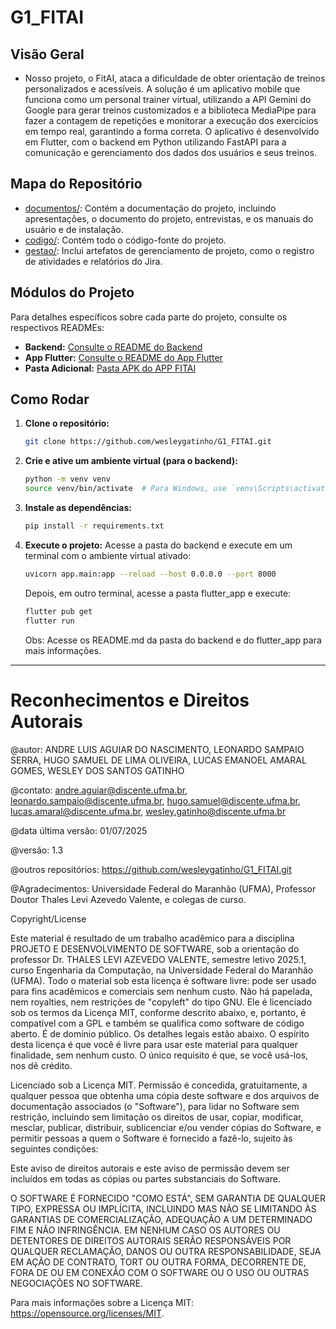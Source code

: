 # G1_FITAI

## Visão Geral

* Nosso projeto, o FitAI, ataca a dificuldade de obter orientação de treinos personalizados e acessíveis. A solução é um aplicativo mobile que funciona como um personal trainer virtual, utilizando a API Gemini do Google para gerar treinos customizados e a biblioteca MediaPipe para fazer a contagem de repetições e monitorar a execução dos exercícios em tempo real, garantindo a forma correta. O aplicativo é desenvolvido em Flutter, com o backend em Python utilizando FastAPI para a comunicação e gerenciamento dos dados dos usuários e seus treinos.

## Mapa do Repositório

* [documentos/](https://github.com/wesleygatinho/G1_FITAI/tree/main/Documentos): Contém a documentação do projeto, incluindo apresentações, o documento do projeto, entrevistas, e os manuais do usuário e de instalação.
* [codigo/](https://github.com/wesleygatinho/G1_FITAI/tree/main/Codigos): Contém todo o código-fonte do projeto.
* [gestao/](https://github.com/wesleygatinho/G1_FITAI/tree/main/gestao): Inclui artefatos de gerenciamento de projeto, como o registro de atividades e relatórios do Jira.

## Módulos do Projeto

Para detalhes específicos sobre cada parte do projeto, consulte os respectivos READMEs:

* **Backend:** [Consulte o README do Backend](https://github.com/wesleygatinho/G1_FITAI/blob/main/Codigos/backend/README.md)
* **App Flutter:** [Consulte o README do App Flutter](https://github.com/wesleygatinho/G1_FITAI/blob/main/Codigos/flutter_app/README.md)
* **Pasta Adicional:** [Pasta APK do APP FITAI](https://drive.google.com/drive/folders/1yXh-N1C-jJqAhx7zjTAPUkgJtsq_k0RJ?usp=sharing)
## Como Rodar

1.  **Clone o repositório:**
    ```bash
    git clone https://github.com/wesleygatinho/G1_FITAI.git
    ```
2.  **Crie e ative um ambiente virtual (para o backend):**
    ```bash
    python -m venv venv
    source venv/bin/activate  # Para Windows, use `venv\Scripts\activate`
    ```
3.  **Instale as dependências:**
    ```bash
    pip install -r requirements.txt
    ```
4.  **Execute o projeto:**
    Acesse a pasta do backend e execute em um terminal com o ambiente virtual ativado:

    ```bash
    uvicorn app.main:app --reload --host 0.0.0.0 --port 8000
    ```

    Depois, em outro terminal, acesse a pasta flutter_app e execute:
    ```bash
    flutter pub get
    flutter run
    ```

    Obs: Acesse os README.md da pasta do backend e do flutter_app para mais informações.

---

# Reconhecimentos e Direitos Autorais
 
@autor: ANDRE LUIS AGUIAR DO NASCIMENTO, LEONARDO SAMPAIO SERRA, HUGO SAMUEL DE LIMA OLIVEIRA, LUCAS EMANOEL AMARAL GOMES, WESLEY DOS SANTOS GATINHO

@contato: andre.aguiar@discente.ufma.br, leonardo.sampaio@discente.ufma.br, hugo.samuel@discente.ufma.br, lucas.amaral@discente.ufma.br, wesley.gatinho@discente.ufma.br

@data última versão: 01/07/2025

@versão: 1.3

@outros repositórios: https://github.com/wesleygatinho/G1_FITAI.git

@Agradecimentos: Universidade Federal do Maranhão (UFMA), Professor Doutor Thales Levi Azevedo Valente, e colegas de curso.
 
Copyright/License
 
Este material é resultado de um trabalho acadêmico para a disciplina PROJETO E DESENVOLVIMENTO DE SOFTWARE, sob a orientação do professor Dr. THALES LEVI AZEVEDO VALENTE, semestre letivo 2025.1, curso Engenharia da Computação, na Universidade Federal do Maranhão (UFMA). Todo o material sob esta licença é software livre: pode ser usado para fins acadêmicos e comerciais sem nenhum custo. Não há papelada, nem royalties, nem restrições de "copyleft" do tipo GNU. Ele é licenciado sob os termos da Licença MIT, conforme descrito abaixo, e, portanto, é compatível com a GPL e também se qualifica como software de código aberto. É de domínio público. Os detalhes legais estão abaixo. O espírito desta licença é que você é livre para usar este material para qualquer finalidade, sem nenhum custo. O único requisito é que, se você usá-los, nos dê crédito.
 
Licenciado sob a Licença MIT. Permissão é concedida, gratuitamente, a qualquer pessoa que obtenha uma cópia deste software e dos arquivos de documentação associados (o "Software"), para lidar no Software sem restrição, incluindo sem limitação os direitos de usar, copiar, modificar, mesclar, publicar, distribuir, sublicenciar e/ou vender cópias do Software, e permitir pessoas a quem o Software é fornecido a fazê-lo, sujeito às seguintes condições:
 
Este aviso de direitos autorais e este aviso de permissão devem ser incluídos em todas as cópias ou partes substanciais do Software.
 
O SOFTWARE É FORNECIDO "COMO ESTÁ", SEM GARANTIA DE QUALQUER TIPO, EXPRESSA OU IMPLÍCITA, INCLUINDO MAS NÃO SE LIMITANDO ÀS GARANTIAS DE COMERCIALIZAÇÃO, ADEQUAÇÃO A UM DETERMINADO FIM E NÃO INFRINGÊNCIA. EM NENHUM CASO OS AUTORES OU DETENTORES DE DIREITOS AUTORAIS SERÃO RESPONSÁVEIS POR QUALQUER RECLAMAÇÃO, DANOS OU OUTRA RESPONSABILIDADE, SEJA EM AÇÃO DE CONTRATO, TORT OU OUTRA FORMA, DECORRENTE DE, FORA DE OU EM CONEXÃO COM O SOFTWARE OU O USO OU OUTRAS NEGOCIAÇÕES NO SOFTWARE.

Para mais informações sobre a Licença MIT: https://opensource.org/licenses/MIT.
